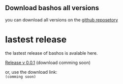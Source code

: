 ## Download bashos all versions

you can download all versions on the [github reposetory](https://github.com/emeraldDev48/)

# lastest release

the lastest release of bashos is avalable here. 
  
[Release v 0.0.1]() (download comming soon)

or, use the download link:  
```(comming soon)```
